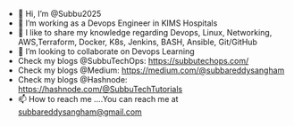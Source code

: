 - 👋 Hi, I’m @Subbu2025
- 👀 I’m working as a Devops Engineer in KIMS Hospitals 
- 🌱 I like to share my knowledge regarding Devops, Linux, Networking, AWS,Terraform, Docker, K8s, Jenkins, BASH, Ansible, Git/GitHub
- 💞️ I’m looking to collaborate on Devops Learning
- Check my blogs @SubbuTechOps: https://subbutechops.com/
- Check my blogs @Medium: https://medium.com/@subbareddysangham
- Check my blogs @Hashnode: https://hashnode.com/@SubbuTechTutorials
- 📫 How to reach me ....You can reach me at subbareddysangham@gmail.com
<!---
Subbu2025/Subbu2025 is a ✨ special ✨ repository because its `README.md` (this file) appears on your GitHub profile.
You can click the Preview link to take a look at your changes.
--->
